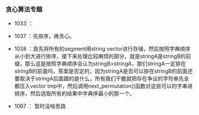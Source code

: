 ### 贪心算法专题

- 1033 ：

- 1037 ：先排序，再贪心。

- 1038 ：首先将所有的segment用string vector进行存储，然后按照字典顺序从小到大进行排序，接下来处理比较麻烦的部分，就是stringA是stringB的前缀，那么这是按照字典顺序会认为stringB>stringA，那们stringA一定排在stringB的前面吗，答案是否定的，因为stringA是否可以排在stringB的前面还要取决于stringA后面跟的是什么，所有我们干脆就把存在争议的字符串先全都压入vector tmp中，然后调用next_permutation()函数对这些可以的字串进排序，然后选取所有的结果中字典序最小的那一个。

- 1067 ： 暂时没啥思路
